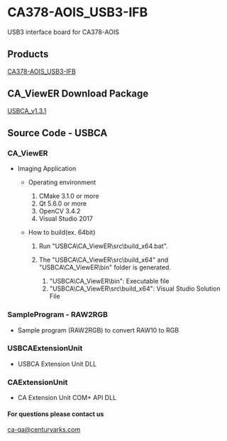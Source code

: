# CA378-AOIS_USB3-IFB

USB3 interface board for CA378-AOIS

## Products

[CA378-AOIS_USB3-IFB](https://www.centuryarks.com/products/sensor/usbcam)

## CA_ViewER Download Package
[USBCA_v1.3.1](https://github.com/centuryarks/CA378-AOIS_USB3-IFB/releases/download/v1.3.1_release/USBCA_v1.3.1.zip)

## Source Code - USBCA

### CA_ViewER

- Imaging Application

    - Operating environment
        1. CMake 3.1.0 or more
        1. Qt 5.6.0 or more
        1. OpenCV 3.4.2
        1. Visual Studio 2017

    - How to build(ex. 64bit)
        1. Run "USBCA\CA_ViewER\src\build_x64.bat".
        1. The "USBCA\CA_ViewER\src\build_x64" and "USBCA\CA_ViewER\bin" folder is generated.

            1. "USBCA\CA_ViewER\bin": Executable file
            1. "USBCA\CA_ViewER\src\build_x64": Visual Studio Solution File

### SampleProgram - RAW2RGB

- Sample program (RAW2RGB) to convert RAW10 to RGB

### USBCAExtensionUnit

- USBCA Extension Unit DLL

### CAExtensionUnit

- CA Extension Unit COM+ API DLL

#### For questions please contact us
ca-qa@centuryarks.com
